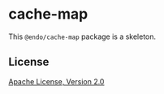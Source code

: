 # cache-map

This `@endo/cache-map` package is a skeleton.

## License

[Apache License, Version 2.0](./LICENSE)
